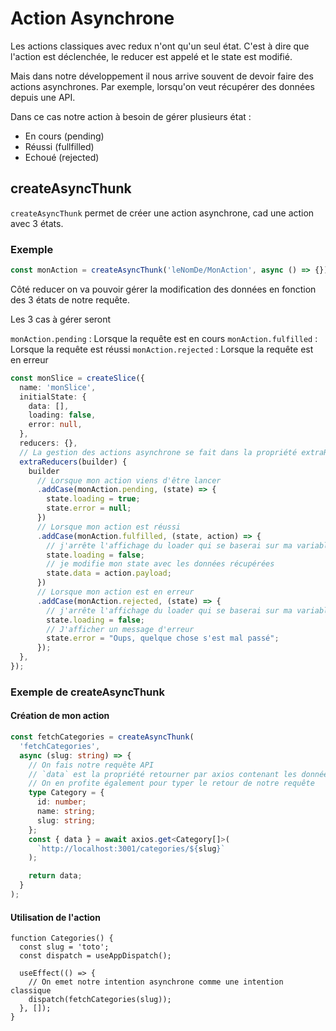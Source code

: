 # Action Asynchrone

Les actions classiques avec redux n'ont qu'un seul état. C'est à dire que l'action est déclenchée, le reducer est appelé et le state est modifié.

Mais dans notre développement il nous arrive souvent de devoir faire des actions asynchrones. Par exemple, lorsqu'on veut récupérer des données depuis une API.

Dans ce cas notre action à besoin de gérer plusieurs état :

- En cours (pending)
- Réussi (fullfilled)
- Echoué (rejected)

## createAsyncThunk

`createAsyncThunk` permet de créer une action asynchrone, cad une action avec 3 états.

### Exemple

```ts
const monAction = createAsyncThunk('leNomDe/MonAction', async () => {});
```

Côté reducer on va pouvoir gérer la modification des données en fonction des 3 états de notre requête.

Les 3 cas à gérer seront

`monAction.pending` : Lorsque la requête est en cours
`monAction.fulfilled` : Lorsque la requête est réussi
`monAction.rejected` : Lorsque la requête est en erreur

```ts
const monSlice = createSlice({
  name: 'monSlice',
  initialState: {
    data: [],
    loading: false,
    error: null,
  },
  reducers: {},
  // La gestion des actions asynchrone se fait dans la propriété extraReducers
  extraReducers(builder) {
    builder
      // Lorsque mon action viens d'être lancer
      .addCase(monAction.pending, (state) => {
        state.loading = true;
        state.error = null;
      })
      // Lorsque mon action est réussi
      .addCase(monAction.fulfilled, (state, action) => {
        // j'arrête l'affichage du loader qui se baserai sur ma variable loading
        state.loading = false;
        // je modifie mon state avec les données récupérées
        state.data = action.payload;
      })
      // Lorsque mon action est en erreur
      .addCase(monAction.rejected, (state) => {
        // j'arrête l'affichage du loader qui se baserai sur ma variable loading
        state.loading = false;
        // J'afficher un message d'erreur
        state.error = "Oups, quelque chose s'est mal passé";
      });
  },
});
```

### Exemple de createAsyncThunk

#### Création de mon action

```ts
const fetchCategories = createAsyncThunk(
  'fetchCategories',
  async (slug: string) => {
    // On fais notre requête API
    // `data` est la propriété retourner par axios contenant les données réponse de l'API
    // On en profite également pour typer le retour de notre requête
    type Category = {
      id: number;
      name: string;
      slug: string;
    };
    const { data } = await axios.get<Category[]>(
      `http://localhost:3001/categories/${slug}`
    );

    return data;
  }
);
```

#### Utilisation de l'action

```tsx
function Categories() {
  const slug = 'toto';
  const dispatch = useAppDispatch();

  useEffect(() => {
    // On emet notre intention asynchrone comme une intention classique
    dispatch(fetchCategories(slug));
  }, []);
}
```

